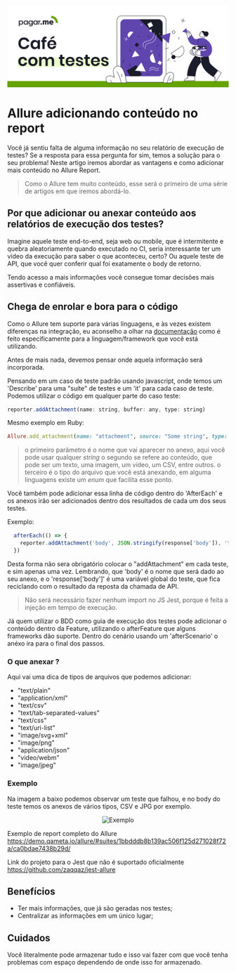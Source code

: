 <p align="center">
  <a href="https://github.com/pagarme/cafe-com-testes">
    <img src="../.github/cafecomtestes.png" alt="Café com Testes">
  </a>
</p>

# Allure adicionando conteúdo no report 

Você já sentiu falta de alguma informação no seu relatório de execução de testes? Se a resposta para essa pergunta for sim, temos a solução para o seu problema! Neste artigo iremos abordar as vantagens e como adicionar mais conteúdo no Allure Report.

> Como o Allure tem muito conteúdo, esse será o primeiro de uma série de artigos em que iremos abordá-lo.  


## Por que adicionar ou anexar conteúdo aos relatórios de execução dos testes?

Imagine aquele teste end-to-end, seja web ou mobile, que é intermitente e quebra aleatoriamente quando executado no CI, seria interessante ter um vídeo da execução para saber o que aconteceu, certo? Ou aquele teste de API, que você quer conferir qual foi exatamente o body de retorno. 

Tendo acesso a mais informações você consegue tomar decisões mais assertivas e confiáveis. 


## Chega de enrolar e bora para o código 

Como o Allure tem suporte para várias linguagens, e às vezes existem diferenças na integração, eu aconselho a olhar na [documentação](http://allure.qatools.ru/) como é feito especificamente para a linguagem/framework que você está utilizando.

Antes de mais nada, devemos pensar onde aquela informação será incorporada.

Pensando em um caso de teste padrão usando javascript, onde temos um 'Describe' para uma "suíte" de testes e um 'it' para cada caso de teste. Podemos utilizar o código em qualquer parte do caso teste:

```javascript
reporter.addAttachment(name: string, buffer: any, type: string)
```
Mesmo exemplo em Ruby:

```ruby
Allure.add_attachment(name: "attachment", source: "Some string", type: Allure::ContentType::TXT, test_case: false)
```

> o primeiro parâmetro é o nome que vai aparecer no anexo, aqui você pode usar qualquer _string_
> o segundo se refere ao conteúdo, que pode ser um texto, uma imagem, um vídeo, um CSV, entre outros. 
> o terceiro é o tipo do arquivo que você está anexando, em alguma linguagens existe um _enum_ que facilita esse ponto.

Você também pode adicionar essa linha de código dentro do 'AfterEach' e os anexos irão ser adicionados dentro dos resultados de cada um dos seus testes. 

Exemplo:
```javascript jest
  afterEach(() => {
    reporter.addAttachment('body', JSON.stringify(response['body']), 'text/json')
  })
```
Desta forma não sera obrigatório colocar o "addAttachment" em cada teste, e sim apenas uma vez. 
Lembrando, que 'body' é o nome que será dado ao seu anexo, e o 'response['body']' é uma variável global do teste, que fica reciclando com o resultado da reposta da chamada de API.

> Não será necessário fazer nenhum import no JS Jest, porque é feita a injeção em tempo de execução.

Já quem utilizar o BDD como guia de execução dos testes pode adicionar o conteúdo dentro da Feature, utilizando o afterFeature que alguns frameworks dão suporte. 
Dentro do cenário usando um 'afterScenario' o anéxo ira para o final dos passos.


### O que anexar ? 

  Aqui vai uma dica de tipos de arquivos que podemos adicionar:

* "text/plain"
* "application/xml"
* "text/csv"
* "text/tab-separated-values"
* "text/css"
* "text/uri-list"
* "image/svg+xml"
* "image/png"
* "application/json"
* "video/webm"
* "image/jpeg"


### Exemplo

Na imagem a baixo podemos observar um teste que falhou, e no body do teste temos os anexos de vários tipos, CSV e JPG por exemplo.

<p align="center">
    <img src="https://docs.qameta.io/allure/images/testcase.png" alt="Exemplo">
</p>


 Exemplo de report completo do Allure
 https://demo.qameta.io/allure/#suites/1bbdddb8b139ac506f125d271028f72a/ca0bdae7438b29d/


 Link do projeto para o Jest que não é suportado oficialmente
 https://github.com/zaqqaz/jest-allure


 ## Benefícios 
  
* Ter mais informações, que já são geradas nos testes; 
* Centralizar as informações em um único lugar;

 ## Cuidados

  Você literalmente pode armazenar tudo e isso vai fazer com que você tenha problemas com espaço dependendo de onde isso for armazenado. 
